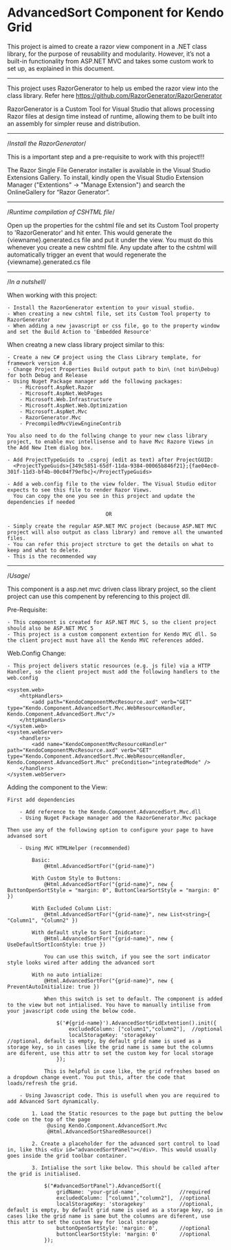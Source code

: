 # AdvancedSort Component for Kendo Grid

This project is aimed to create a razor view component in a .NET class library, for the purpose of reusability and modularity. 
However, it’s not a built-in functionality from ASP.NET MVC and takes some custom work to set up, as explained in this document. 

********************************************************

This project uses RazorGenerator to help us embed the razor view into the class library. 
Refer here https://github.com/RazorGenerator/RazorGenerator

RazorGenerator is a Custom Tool for Visual Studio that allows processing Razor files at design time instead of runtime, 
allowing them to be built into an assembly for simpler reuse and distribution.

********************************************************

/*Install the RazorGenerator*/ 

This is a important step and a pre-requisite to work with this project!!!

The Razor Single File Generator installer is available in the Visual Studio Extensions Gallery.
To install, kindly open the Visual Studio Extension Manager ("Extentions" → "Manage Extension") and search the OnlineGallery for “Razor Generator”.

********************************************************

/*Runtime compilation of CSHTML file*/

Open up the properties for the cshtml file and set its Custom Tool property to 'RazorGenerator' and hit enter.
This would generate the {viewname}.generated.cs file and put it under the view. 
You must do this whenever you create a new cshtml file. 
Any update after to the cshtml will automatically trigger an event that would regenerate the {viewname}.generated.cs file

********************************************************

/*In a nutshell*/

When working with this project:

    - Install the RazorGenerator extention to your visual studio.
    - When creating a new cshtml file, set its Custom Tool property to RazorGenerator
    - When adding a new javascript or css file, go to the property window and set the Build Action to 'Embedded Resource'

When creatng a new class library project similar to this:
 
    - Create a new C# project using the Class Library template, for framework version 4.8
    - Change Project Properties Build output path to bin\ (not bin\Debug) for both Debug and Release
    - Using Nuget Package manager add the following packages:
        - Microsoft.AspNet.Razor
        - Microsoft.AspNet.WebPages
        - Microsoft.Web.Infrastructure
        - Microsoft.AspNet.Web.Optimization
        - Microsoft.AspNet.Mvc
        - RazorGenerator.Mvc
        - PrecompiledMvcViewEngineContrib
    
    You also need to do the follwing change to your new class library project, to enable mvc intellisense and to have Mvc Razore Views in the Add New Item dialog box.

    - Add ProjectTypeGuids to .csproj (edit as text) after ProjectGUID: 
      <ProjectTypeGuids>{349c5851-65df-11da-9384-00065b846f21};{fae04ec0-301f-11d3-bf4b-00c04f79efbc}</ProjectTypeGuids>

    - Add a web.config file to the view folder. The Visual Studio editor expects to see this file to render Razor Views.
      You can copy the one you see in this project and update the dependencies if needed

                                    OR

    - Simply create the regular ASP.NET MVC project (because ASP.NET MVC project will also output as class library) and remove all the unwanted files.
    - You can refer this project strcture to get the details on what to keep and what to delete.
    - This is the recommended way

********************************************************

/*Usage*/

This component is a asp.net mvc driven class library project, so the client project can use this compenent by referencing to this project dll.

Pre-Requisite:

    - This component is created for ASP.NET MVC 5, so the client project should also be ASP.NET MVC 5
    - This project is a custom component extention for Kendo MVC dll. So the client project must have all the Kendo MVC references added.
   
Web.Config Change:

    - This project delivers static resources (e.g. js file) via a HTTP Handler, so the client project must add the following handlers to the web.config

    <system.web>
        <httpHandlers>
		    <add path="KendoComponentMvcResource.axd" verb="GET" type="Kendo.Component.AdvancedSort.Mvc.WebResourceHandler, Kendo.Component.AdvancedSort.Mvc"/>
        </httpHandlers>
    </system.web>
    <system.webServer>
        <handlers>
            <add name="KendoComponentMvcResourceHandler" path="KendoComponentMvcResource.axd" verb="GET" type="Kendo.Component.AdvancedSort.Mvc.WebResourceHandler, Kendo.Component.AdvancedSort.Mvc" preCondition="integratedMode" />
	    </handlers>
    </system.webServer>

Adding the component to the View:

    First add dependencies

        - Add reference to the Kendo.Component.AdvancedSort.Mvc.dll
        - Using Nuget Package manager add the RazorGenerator.Mvc package
    
    Then use any of the following option to configure your page to have advansed sort

        - Using MVC HTMLHelper (recommended)

            Basic: 
                @Html.AdvancedSortFor("{grid-name}")

            With Custom Style to Buttons: 
                @Html.AdvancedSortFor("{grid-name}", new { ButtonOpenSortStyle = "margin: 0", ButtonClearSortStyle = "margin: 0" })

            With Excluded Column List: 
                @Html.AdvancedSortFor("{grid-name}", new List<string>{ "Column1", "Column2" })

            With default style to Sort Inidcator:
                @Html.AdvancedSortFor("{grid-name}", new { UseDefaultSortIconStyle: true })

                You can use this switch, if you see the sort indicator style looks wired after adding the advanced sort

            With no auto intialize:
                @Html.AdvancedSortFor("{grid-name}", new { PreventAutoInitialize: true })

                When this switch is set to default. The component is added to the view but not intialised. You have to manually intilise from your javascript code using the below code.
                    
                    $('#{grid-name}').AdvancedSortGridExtention().init({
                        excludedColumn: ["column1","column2"],  //optional
                        localStorageKey: 'storagekey'           //optional, default is empty, by default grid name is used as a storage key, so in cases like the grid name is same but the columns are diferent, use this attr to set the custom key for local storage 
                    });

                This is helpful in case like, the grid refreshes based on a dropdown change event. You put this, after the code that loads/refresh the grid. 

        - Using Javascript code. This is usefull when you are required to add Advanced Sort dynamically.

            1. Load the Static resources to the page but putting the below code on the top of the page
                 @using Kendo.Component.AdvancedSort.Mvc
                 @Html.AdvancedSortSharedResource()

            2. Create a placeholder for the advanced sort control to load in, like this <div id="advancedSortPanel"></div>. This would usually goes inside the grid toolbar container.

            3. Intialise the sort like below. This should be called after the grid is initialised. 

                $("#advancedSortPanel").AdvancedSort({
                    gridName: 'your-grid-name',             //required
                    excludedColumn: ["column1","column2"],  //optional
                    localStorageKey: 'storagekey'           //optional, default is empty, by default grid name is used as a storage key, so in cases like the grid name is same but the columns are diferent, use this attr to set the custom key for local storage 
                    buttonOpenSortStyle: 'margin: 0',       //optional
                    buttonClearSortStyle: 'margin: 0'       //optional
                });
